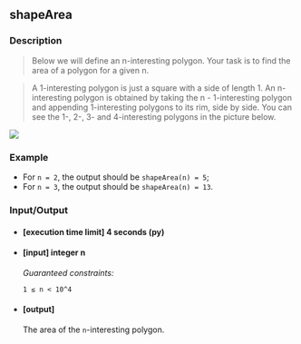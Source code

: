 ## shapeArea

### Description
> Below we will define an n-interesting polygon. Your task is to find the area of a polygon for a given n.

> A 1-interesting polygon is just a square with a side of length 1. An n-interesting polygon is obtained by taking the n - 1-interesting polygon and appending 1-interesting polygons to its rim, side by side. You can see the 1-, 2-, 3- and 4-interesting polygons in the picture below.

<img src="https://codefightsuserpics.s3.amazonaws.com/tasks/shapeArea/img/area.png?_tm=1530813671805">

### Example

* For ```n = 2```, the output should be
```shapeArea(n) = 5```;
* For ```n = 3```, the output should be
```shapeArea(n) = 13```.

### Input/Output

* #### [execution time limit] 4 seconds (py)

* #### [input] integer n

 	<i>Guaranteed constraints:</i>

    ```1 ≤ n < 10^4```

* #### [output]
	The area of the ```n```-interesting polygon.
